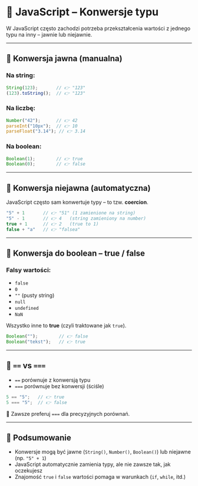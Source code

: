 # 🔄 JavaScript – Konwersje typu

W JavaScript często zachodzi potrzeba przekształcenia wartości z jednego typu na inny – jawnie lub niejawnie.

---

## 🔹 Konwersja jawna (manualna)

### Na string:

```js
String(123);       // 👉 "123"
(123).toString();  // 👉 "123"
```

### Na liczbę:

```js
Number("42");      // 👉 42
parseInt("10px");  // 👉 10
parseFloat("3.14"); // 👉 3.14
```

### Na boolean:

```js
Boolean(1);        // 👉 true
Boolean(0);        // 👉 false
```

---

## 🔹 Konwersja niejawna (automatyczna)

JavaScript często sam konwertuje typy – to tzw. **coercion**.

```js
"5" + 1       // 👉 "51" (1 zamienione na string)
"5" - 1       // 👉 4   (string zamieniony na number)
true + 1      // 👉 2   (true to 1)
false + "a"   // 👉 "falsea"
```

---

## 🔸 Konwersja do boolean – true / false

### Falsy wartości:

- `false`
- `0`
- `""` (pusty string)
- `null`
- `undefined`
- `NaN`

Wszystko inne to **true** (czyli traktowane jak `true`).

```js
Boolean("");        // 👉 false
Boolean("tekst");   // 👉 true
```

---

## 📌 `==` vs `===`

- `==` porównuje z konwersją typu
- `===` porównuje bez konwersji (ściśle)

```js
5 == "5";   // 👉 true
5 === "5";  // 👉 false
```

📌 Zawsze preferuj `===` dla precyzyjnych porównań.

---

## 🧠 Podsumowanie

- Konwersje mogą być jawne (`String()`, `Number()`, `Boolean()`) lub niejawne (np. `"5" + 1`)
- JavaScript automatycznie zamienia typy, ale nie zawsze tak, jak oczekujesz
- Znajomość `true` i `false` wartości pomaga w warunkach (`if`, `while`, itd.)

